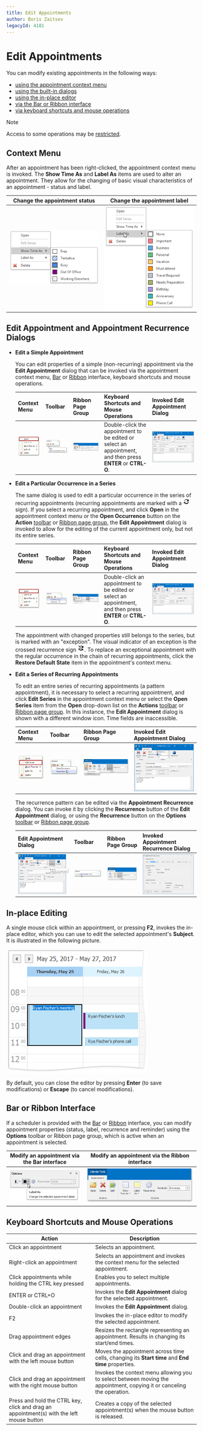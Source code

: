 ```yaml
---
title: Edit Appointments
author: Boris Zaitsev
legacyId: 4181
---
```

# Edit Appointments
You can modify existing appointments in the following ways:
* [using the appointment context menu](#contextmenu)
* [using the built-in dialogs](#dialogs)
* [using the in-place editor](#inplaceediting)
* [via the Bar or Ribbon interface](#barribbonui)
* [via keyboard shortcuts and mouse operations](#keyboardshortcutsmouseoperations)

> [!NOTE]
> Access to some operations may be [restricted](restrictions-for-operations-with-appointments.md).

## <a name="contextmenu"/>Context Menu
After an appointment has been right-clicked, the appointment context menu is invoked. The **Show Time As** and **Label As** items are used to alter an appointment. They allow for the changing of basic visual characteristics of an appointment - status and label.

| Change the appointment status | Change the appointment label |
|---|---|
| ![SchedulerMenuItemId.StatusSubMenu](../../../images/img4552.png) | ![SchedulerMenuItemId.LabelSubMenu](../../../images/img4551.png) |

## <a name="dialogs"/>Edit Appointment and Appointment Recurrence Dialogs
* **Edit a Simple Appointment**
	
	You can edit properties of a simple (non-recurring) appointment via the **Edit Appointment** dialog that can be invoked via the appointment context menu, [Bar](../scheduler-ui/toolbars.md) or [Ribbon](../scheduler-ui/ribbon-interface.md) interface, keyboard shortcuts and mouse operations.
	
	| Context Menu | Toolbar | Ribbon Page Group | Keyboard Shortcuts and Mouse Operations | Invoked Edit Appointment Dialog |
	|---|---|---|---|---|
	| ![Scheduler_EditSimpleApp_ContextMenu_Open](../../../images/img16640.png) | ![Scheduler_BarUI_OpenApp](../../../images/img16639.png) | ![Scheduler_Ribbon_OpenApp](../../../images/img16636.png) | Double-click the appointment to be edited or select an appointment, and then press **ENTER** or **CTRL-O**. | ![EditingAppointments_01.png](../../../images/img5494.png) |
* **Edit a Particular Occurrence in a Series**
	
	The same dialog is used to edit a particular occurrence in the series of recurring appointments (recurring appointments are marked with a ![AppointmentImageType.Recurrence](../../../images/img4572.png) sign). If you select a recurring appointment, and click **Open** in the appointment context menu or the **Open Occurrence** button on the **Action** [toolbar](../scheduler-ui/toolbars.md) or [Ribbon page group](../scheduler-ui/ribbon-interface.md), the **Edit Appointment** dialog is invoked to allow for the editing of the current appointment only, but not its entire series.
	
	| Context Menu | Toolbar | Ribbon Page Group | Keyboard Shortcuts and Mouse Operations | Invoked Edit Appointment Dialog |
	|---|---|---|---|---|
	| ![Scheduler_ContextMenu_Open](../../../images/img16637.png) | ![Scheduler_BarUI_OpenOccurrence](../../../images/img16638.png) | ![Scheduler_Ribbon_OpenOccurrence](../../../images/img16635.png) | Double-click an appointment to be edited or select an appointment, and then press **ENTER** or **CTRL-O**. | ![EditingAppointments_01.png](../../../images/img5494.png) |
	
	The appointment with changed properties still belongs to the series, but is marked with an "exception". The visual indicator of an exception is the crossed recurrence sign ![AppointmentImageType.RecurrenceException](../../../images/img4573.png). To replace an exceptional appointment with the regular occurrence in the chain of recurring appointments, click the **Restore Default State** item in the appointment's context menu.
* **Edit a Series of Recurring Appointments**
	
	To edit an entire series of recurring appointments (a pattern appointment), it is necessary to select a recurring appointment, and click **Edit Series** in the appointment context menu or select the **Open Series** item from the **Open** drop-down list on the **Actions** [toolbar](../scheduler-ui/toolbars.md) or [Ribbon page group](../scheduler-ui/ribbon-interface.md). In this instance, the **Edit Appointment** dialog is shown with a different window icon. Time fields are inaccessible.
	
	| Context Menu | Toolbar | Ribbon Page Group | Invoked Edit Appointment Dialog |
	|---|---|---|---|
	| ![Scheduler_ContextMenu_EditSeries](../../../images/img16644.png) | ![Scheduler_BarUI_OpenSeries](../../../images/img16643.png) | ![Scheduler_Ribbon_OpenSeries](../../../images/img16642.png) | ![EditingAppointments_03.png](../../../images/img5496.png) |
	
	The recurrence pattern can be edited via the **Appointment Recurrence** dialog. You can invoke it by clicking the **Recurrence** button of the **Edit Appointment** dialog, or using the **Recurrence** button on the **Options** [toolbar](../scheduler-ui/toolbars.md) or [Ribbon page group](../scheduler-ui/ribbon-interface.md).
	
	| Edit Appointment Dialog | Toolbar | Ribbon Page Group | Invoked Appointment Recurrence Dialog |
	|---|---|---|---|
	| ![Scheduler_EditAppointmentForm_RecurrenceButton](../../../images/img16647.png) | ![Scheduler_BarUI_Recurrence](../../../images/img16653.png) | ![Scheduler_Ribbon_Recurrence](../../../images/img16649.png) | ![EditingAppointments_02.png](../../../images/img5495.png) |

## <a name="inplaceediting"/>In-place Editing
A single mouse click within an appointment, or pressing **F2**, invokes the in-place editor, which you can use to edit the selected appointment's **Subject**. It is illustrated in the following picture.

![In-Place Editor](../../../images/img9133.png)

By default, you can close the editor by pressing **Enter** (to save modifications) or **Escape** (to cancel modifications).

## <a name="barribbonui"/>Bar or Ribbon Interface
If a scheduler is provided with the [Bar](../scheduler-ui/toolbars.md) or [Ribbon](../scheduler-ui/ribbon-interface.md) interface, you can modify appointment properties (status, label, recurrence and reminder)  using the **Options** toolbar or Ribbon page group, which is active when an appointment is selected.

| Modify an appointment via the Bar interface | Modify an appointment via the Ribbon interface |
|---|---|
| ![Scheduler_OptionsToolbar](../../../images/img16654.png) | ![Scheduler_Ribbon_Options](../../../images/img16570.png) |

## <a name="keyboardshortcutsmouseoperations"/>Keyboard Shortcuts and Mouse Operations
| Action | Description |
|---|---|
| Click an appointment | Selects an appointment. |
| Right-click an appointment | Selects an appointment and invokes the context menu for the selected appointment. |
| Click appointments while holding the CTRL key pressed | Enables you to select multiple appointments. |
| ENTER or CTRL+O | Invokes the **Edit Appointment** dialog for the selected appointment. |
| Double-click an appointment | Invokes the **Edit Appointment** dialog. |
| F2 | Invokes the in-place editor to modify the selected appointment. |
| Drag appointment edges | Resizes the rectangle representing an appointment. Results in changing its start/end times. |
| Click and drag an appointment with the left mouse button | Moves the appointment across time cells, changing its **Start time** and **End time** properties. |
| Click and drag an appointment with the right mouse button | Invokes the context menu allowing you to select between moving the appointment, copying it or canceling the operation. |
| Press and hold the CTRL key, click and drag an appointment(s) with the left mouse button | Creates a copy of the selected appointment(s) when the mouse button is released. |